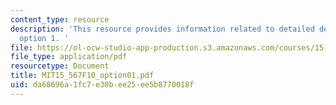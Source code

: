 ```yaml
---
content_type: resource
description: 'This resource provides information related to detailed description for
  option 1. '
file: https://ol-ocw-studio-app-production.s3.amazonaws.com/courses/15-567-the-economics-of-information-strategy-structure-and-pricing-fall-2010/da68696a1fc7e30bee25ee5b8770018f_MIT15_567F10_option01.pdf
file_type: application/pdf
resourcetype: Document
title: MIT15_567F10_option01.pdf
uid: da68696a-1fc7-e30b-ee25-ee5b8770018f
---
```

